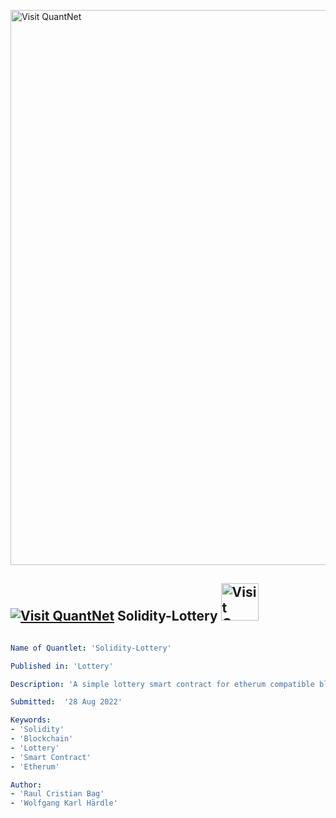 [<img src="https://github.com/QuantLet/Styleguide-and-FAQ/blob/master/pictures/banner.png" width="888" alt="Visit QuantNet">](http://quantlet.de/)

## [<img src="https://github.com/QuantLet/Styleguide-and-FAQ/blob/master/pictures/qloqo.png" alt="Visit QuantNet">](http://quantlet.de/) **Solidity-Lottery** [<img src="https://github.com/QuantLet/Styleguide-and-FAQ/blob/master/pictures/QN2.png" width="60" alt="Visit QuantNet 2.0">](http://quantlet.de/)

```yaml

Name of Quantlet: 'Solidity-Lottery'

Published in: 'Lottery'

Description: 'A simple lottery smart contract for etherum compatible blockchains'

Submitted:  '28 Aug 2022'

Keywords: 
- 'Solidity'
- 'Blockchain'
- 'Lottery'
- 'Smart Contract'
- 'Etherum'

Author: 
- 'Raul Cristian Bag'
- 'Wolfgang Karl Härdle'
```